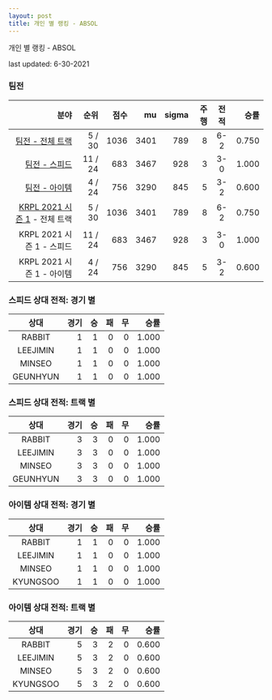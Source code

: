 ```yaml
---
layout: post
title: 개인 별 랭킹 - ABSOL
---
```



개인 별 랭킹 - ABSOL


last updated: 6-30-2021


### 팀전

| 분야 | 순위 | 점수 | mu | sigma | 주행 | 전적 | 승률 |
|---:|---:|---:|---:|---:|---:|:---:|---:|
| [팀전 - 전체 트랙](../team-full) | 5 / 30 | 1036 | 3401 | 789 | 8 | 6-2 | 0.750 |
| [팀전 - 스피드](../team-speed) | 11 / 24 | 683 | 3467 | 928 | 3 | 3-0 | 1.000 |
| [팀전 - 아이템](../team-item) | 4 / 24 | 756 | 3290 | 845 | 5 | 3-2 | 0.600 |
| [KRPL 2021 시즌 1](../teams-t2021_1) - 전체 트랙 | 5 / 30 | 1036 | 3401 | 789 | 8 | 6-2 | 0.750 |
| KRPL 2021 시즌 1 - 스피드 | 11 / 24 | 683 | 3467 | 928 | 3 | 3-0 | 1.000 |
| KRPL 2021 시즌 1 - 아이템 | 4 / 24 | 756 | 3290 | 845 | 5 | 3-2 | 0.600 |

### 스피드 상대 전적: 경기 별

| 상대 | 경기 | 승 | 패 | 무 | 승률 |
|:---:|---:|---:|---:|---:|---:|
| RABBIT | 1 | 1 | 0 | 0 | 1.000 |
| LEEJIMIN | 1 | 1 | 0 | 0 | 1.000 |
| MINSEO | 1 | 1 | 0 | 0 | 1.000 |
| GEUNHYUN | 1 | 1 | 0 | 0 | 1.000 |

### 스피드 상대 전적: 트랙 별

| 상대 | 경기 | 승 | 패 | 무 | 승률 |
|:---:|---:|---:|---:|---:|---:|
| RABBIT | 3 | 3 | 0 | 0 | 1.000 |
| LEEJIMIN | 3 | 3 | 0 | 0 | 1.000 |
| MINSEO | 3 | 3 | 0 | 0 | 1.000 |
| GEUNHYUN | 3 | 3 | 0 | 0 | 1.000 |

### 아이템 상대 전적: 경기 별

| 상대 | 경기 | 승 | 패 | 무 | 승률 |
|:---:|---:|---:|---:|---:|---:|
| RABBIT | 1 | 1 | 0 | 0 | 1.000 |
| LEEJIMIN | 1 | 1 | 0 | 0 | 1.000 |
| MINSEO | 1 | 1 | 0 | 0 | 1.000 |
| KYUNGSOO | 1 | 1 | 0 | 0 | 1.000 |

### 아이템 상대 전적: 트랙 별

| 상대 | 경기 | 승 | 패 | 무 | 승률 |
|:---:|---:|---:|---:|---:|---:|
| RABBIT | 5 | 3 | 2 | 0 | 0.600 |
| LEEJIMIN | 5 | 3 | 2 | 0 | 0.600 |
| MINSEO | 5 | 3 | 2 | 0 | 0.600 |
| KYUNGSOO | 5 | 3 | 2 | 0 | 0.600 |
